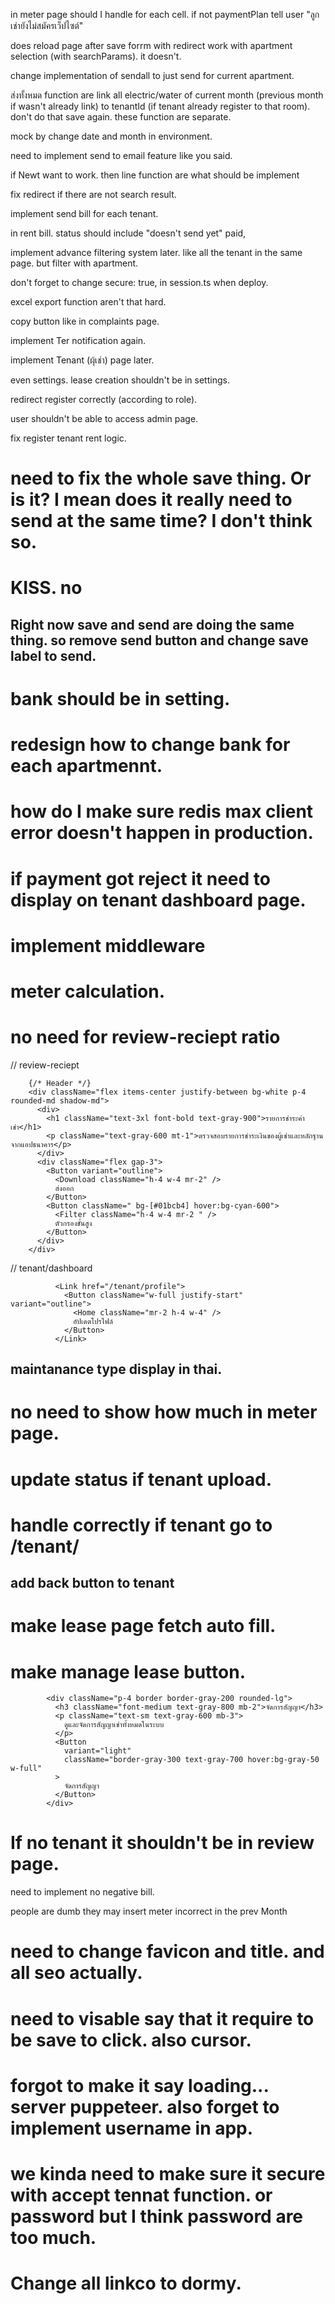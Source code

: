 in meter page should I handle for each cell. if not paymentPlan tell user "ลูกเช่ายังไม่สมัครเว็ปไซต์"

does reload page after save forrm with redirect work with apartment selection (with searchParams). 
    it doesn't.

change implementation of sendall to just send for current apartment.

ส่งทั้งหมด function are link all electric/water of current month (previous month if wasn't already link) to tenantId (if tenant already register to that room). don't do that save again. these function are separate.

mock by change date and month in environment.

need to implement send to email feature like you said. 

if Newt want to work. then line function are what should be implement

fix redirect if there are not search result.

implement send bill for each tenant.

in rent bill. status should include "doesn't send yet" paid,


implement advance filtering system later. like all the tenant in the same page. but filter with apartment.

don't forget to change secure: true, in session.ts when deploy.

excel export function aren't that hard.

copy button like in complaints page.

implement Ter notification again.

implement Tenant (ผุ้เช่า) page later.

even settings. lease creation shouldn't be in settings.

redirect register correctly (according to role).

user shouldn't be able to access admin page.

fix register tenant rent logic.

# need to fix the whole save thing. Or is it? I mean does it really need to send at the same time? I don't think so.
# KISS. no

## Right now save and send are doing the same thing. so remove send button and change save label to send.

# bank should be in setting.

# redesign how to change bank for each apartmennt.

# how do I make sure redis max client error doesn't happen in production.

# if payment got reject it need to display on tenant dashboard page.

# implement middleware

# meter calculation.

# no need for review-reciept ratio

// review-reciept

        {/* Header */}
        <div className="flex items-center justify-between bg-white p-4 rounded-md shadow-md">
          <div>
            <h1 className="text-3xl font-bold text-gray-900">รายการชำระค่าเช่า</h1>
            <p className="text-gray-600 mt-1">ตรวจสอบรายการชำระเงินของผู้เช่าและหลักฐานจากแอปธนาคาร</p>
          </div>
          <div className="flex gap-3">
            <Button variant="outline">
              <Download className="h-4 w-4 mr-2" />
              ส่งออก
            </Button>
            <Button className=" bg-[#01bcb4] hover:bg-cyan-600">
              <Filter className="h-4 w-4 mr-2 " />
              ตัวกรองขั้นสูง
            </Button>
          </div>
        </div>


// tenant/dashboard

              <Link href="/tenant/profile">
                <Button className="w-full justify-start" variant="outline">
                  <Home className="mr-2 h-4 w-4" />
                  อัปเดตโปรไฟล์
                </Button>
              </Link>
## maintanance type display in thai.

# no need to show how much in meter page.

# update status if tenant upload.

# handle correctly if tenant go to /tenant/
## add back button to tenant

# make lease page fetch auto fill.

# make manage lease button.
            <div className="p-4 border border-gray-200 rounded-lg">
              <h3 className="font-medium text-gray-800 mb-2">จัดการสัญญา</h3>
              <p className="text-sm text-gray-600 mb-3">
                ดูและจัดการสัญญาเช่าทั้งหมดในระบบ
              </p>
              <Button
                variant="light"
                className="border-gray-300 text-gray-700 hover:bg-gray-50 w-full"
              >
                จัดการสัญญา
              </Button>
            </div>


# If no tenant it shouldn't be in review page.

need to implement no negative bill.

people are dumb they may insert meter incorrect in the prev Month

# need to change favicon and title. and all seo actually.

# need to visable say that it require to be save to click. also cursor.

# forgot to make it say loading... server puppeteer. also forget to implement username in app.

# we kinda need to make sure it secure with accept tennat function. or password but I think password are too much.

# Change all linkco to dormy.